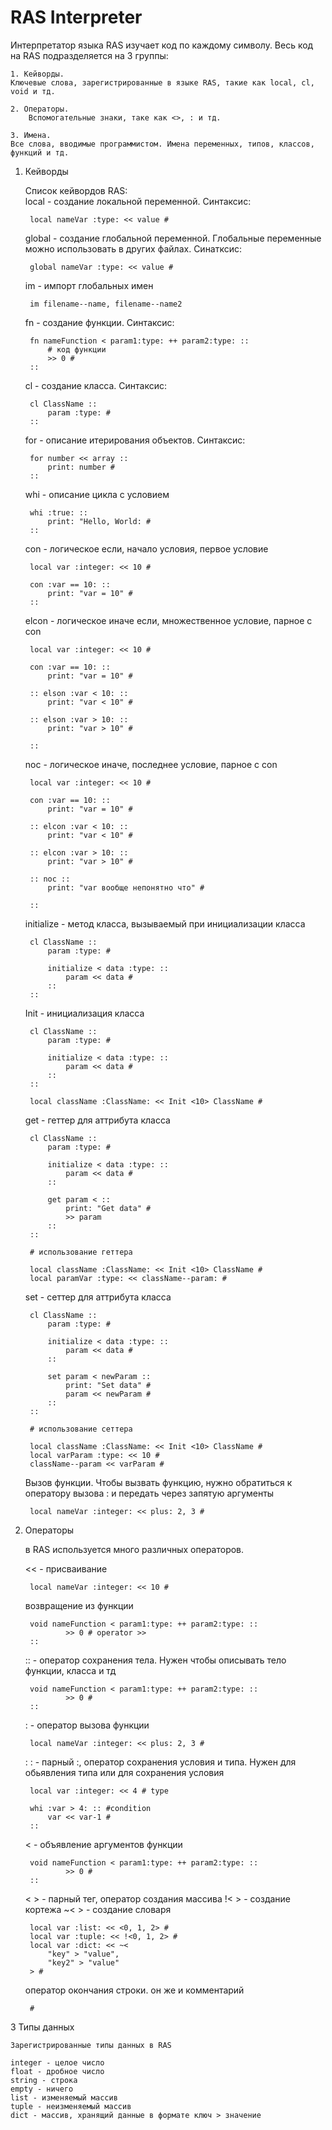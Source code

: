 # RAS Interpreter

Интерпретатор языка RAS изучает код по каждому символу. Весь код на RAS подразделяется на 3 группы:

    1. Кейворды.
    Ключевые слова, зарегистрированные в языке RAS, такие как local, cl, void и тд.
    
    2. Операторы.
        Вспомогательные знаки, таке как <>, : и тд.
    
    3. Имена.
    Все слова, вводимые программистом. Имена переменных, типов, классов, функций и тд.

    


1. Кейворды

    Список кейвордов RAS:\
    local - создание локальной переменной. Синтаксис: 
        
        local nameVar :type: << value #

    global - создание глобальной переменной. Глобальные переменные можно использовать в других файлах. Синатксис: 

        global nameVar :type: << value #

    im - импорт глобальных имен

        im filename--name, filename--name2

    fn - создание функции. Синтаксис: 
        
        fn nameFunction < param1:type: ++ param2:type: ::
            # код функции
            >> 0 #
        ::

    cl - создание класса. Синтаксис: 

        cl ClassName ::
            param :type: #
        ::

    for - описание итерирования объектов. Синтаксис:

        for number << array ::
            print: number #
        ::

    whi - описание цикла с условием

        whi :true: ::
            print: "Hello, World: #
        ::

    con - логическое если, начало условия, первое условие

        local var :integer: << 10 #

        con :var == 10: ::
            print: "var = 10" #
        ::

    elcon - логическое иначе если, множественное условие, парное с con

        local var :integer: << 10 #

        con :var == 10: ::
            print: "var = 10" #

        :: elson :var < 10: ::
            print: "var < 10" #

        :: elson :var > 10: ::
            print: "var > 10" #

        ::

    noc - логическое иначе, последнее условие, парное с con 

        local var :integer: << 10 #

        con :var == 10: ::
            print: "var = 10" #

        :: elcon :var < 10: ::
            print: "var < 10" #

        :: elcon :var > 10: ::
            print: "var > 10" #

        :: noc ::
            print: "var вообще непонятно что" #

        ::


    initialize - метод класса, вызываемый при инициализации класса 

        cl ClassName ::
            param :type: # 

            initialize < data :type: ::
                param << data #
            ::
        ::

    Init - инициализация класса 

        cl ClassName ::
            param :type: # 

            initialize < data :type: ::
                param << data #
            ::
        ::

        local className :ClassName: << Init <10> ClassName # 

    get - геттер для аттрибута класса

        cl ClassName ::
            param :type: # 

            initialize < data :type: ::
                param << data #
            ::

            get param < ::
                print: "Get data" #
                >> param
            ::
        ::

        # использование геттера

        local className :ClassName: << Init <10> ClassName #
        local paramVar :type: << className--param: #

    set - сеттер для аттрибута класса

        cl ClassName ::
            param :type: # 

            initialize < data :type: ::
                param << data #
            ::

            set param < newParam ::
                print: "Set data" #
                param << newParam #
            ::
        ::

        # использование сеттера

        local className :ClassName: << Init <10> ClassName #
        local varParam :type: << 10 #
        className--param << varParam #

    Вызов функции.
        Чтобы вызвать функцию, нужно обратиться к оператору вызова : и передать через запятую аргументы

        local nameVar :integer: << plus: 2, 3 #

    
    
2. Операторы

    в RAS используется много различных операторов.
    
    << - присваивание

        local nameVar :integer: << 10 #

    возвращение из функции

        void nameFunction < param1:type: ++ param2:type: ::
                >> 0 # operator >>
        ::

    :: - оператор сохранения тела. Нужен чтобы описывать тело функции, класса и тд

        void nameFunction < param1:type: ++ param2:type: ::
                >> 0 #
        ::

    : - оператор вызова функции

        local nameVar :integer: << plus: 2, 3 #

    : : - парный :, оператор сохранения условия и типа. Нужен для обьявления типа или для сохранения условия

        local var :integer: << 4 # type

        whi :var > 4: :: #condition
            var << var-1 #
        ::

    < - объявление аргументов функции

        void nameFunction < param1:type: ++ param2:type: ::
                >> 0 #
        ::

    < > - парный тег, оператор создания массива
    !< > - создание кортежа
    ~< > - создание словаря

        local var :list: << <0, 1, 2> # 
        local var :tuple: << !<0, 1, 2> #
        local var :dict: << ~<
            "key" > "value",
            "key2" > "value"
        > #

    оператор окончания строки. он же и комментарий

        #

3 Типы данных

    Зарегистрированные типы данных в RAS

    integer - целое число
    float - дробное число
    string - строка
    empty - ничего
    list - изменяемый массив
    tuple - неизменяемый массив
    dict - массив, хранящий данные в формате ключ > значение